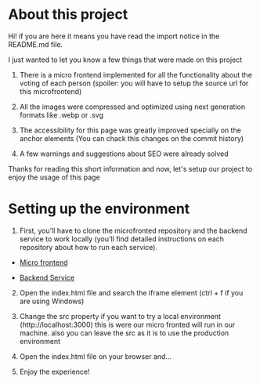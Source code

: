 About this project
==================================================

Hi! if you are here it means you  have read the import notice in the README.md file.

I just wanted to let you know a few things that were made on this project

1. There is a micro frontend implemented for all the functionality about the voting of each person (spoiler: you will have to setup the source url for this  microfrontend)

2. All the images were compressed and optimized using next generation formats like .webp or .svg

3. The accessibility for this page was greatly improved specially on the anchor elements (You can chack this changes on the commit  history)

4. A few warnings and suggestions about SEO were already solved

Thanks for reading this short information and now, let's setup  our project to enjoy the usage of this page

Setting up the environment
==================================================

1. First, you'll have to clone the microfronted repository and the backend service to work locally (you'll find detailed instructions on each repository about how to run each service).

  - [Micro frontend](https://github.com/ssaavedraa/zemoga-ui)

  - [Backend Service](https://github.com/ssaavedraa/zemoga-api)

2. Open the index.html file and search the iframe element (ctrl + f if you are using Windows)

3. Change the src property if you want to try a local environment (http://localhost:3000) this is were our micro fronted will run in our machine. also you can leave the src as it is to use the production environment

4. Open the index.html file on your browser and...

5. Enjoy the experience!
